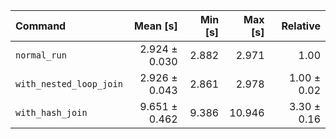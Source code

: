 | Command | Mean [s] | Min [s] | Max [s] | Relative |
|:---|---:|---:|---:|---:|
| `normal_run` | 2.924 ± 0.030 | 2.882 | 2.971 | 1.00 |
| `with_nested_loop_join` | 2.926 ± 0.043 | 2.861 | 2.978 | 1.00 ± 0.02 |
| `with_hash_join` | 9.651 ± 0.462 | 9.386 | 10.946 | 3.30 ± 0.16 |
